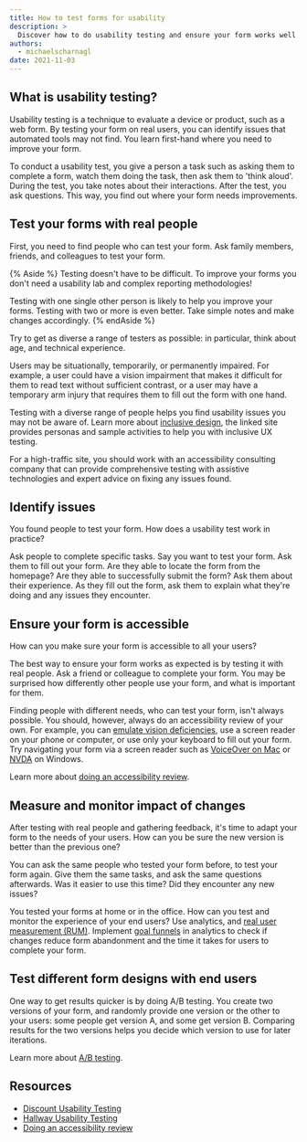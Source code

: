 ```yaml
---
title: How to test forms for usability
description: >
  Discover how to do usability testing and ensure your form works well for all your users.
authors:
  - michaelscharnagl
date: 2021-11-03
---
```


## What is usability testing?

Usability testing is a technique to evaluate a device or product, such as a web form. 
By testing your form on real users, you can identify issues that automated tools may not find. 
You learn first-hand where you need to improve your form.

To conduct a usability test, 
you give a person a task such as asking them to complete a form, 
watch them doing the task, then ask them to 'think aloud'. 
During the test, you take notes about their interactions. 
After the test, you ask questions. This way, you find out where your form needs improvements.  

## Test your forms with real people

First, you need to find people who can test your form. 
Ask family members, friends, and colleagues to test your form. 

{% Aside %}
Testing doesn't have to be difficult. To improve your forms you don't need a usability lab and 
complex reporting methodologies!

Testing with one single other person is likely to help you improve your forms. 
Testing with two or more is even better. Take simple notes and make changes accordingly.
{% endAside %}

Try to get as diverse a range of testers as possible: 
in particular, think about age, and technical experience. 

Users may be situationally, temporarily, or permanently impaired. 
For example, a user could have a vision impairment that makes it difficult for them to read text without sufficient contrast, 
or a user may have a temporary arm injury that requires them to fill out the form with one hand. 

Testing with a diverse range of people helps you find usability issues you may not be aware of. 
Learn more about [inclusive design](https://www.microsoft.com/design/inclusive/), 
the linked site provides personas and sample activities to help you with inclusive UX testing.

For a high-traffic site, 
you should work with an accessibility consulting company 
that can provide comprehensive testing with assistive technologies and expert advice on fixing any issues found.

## Identify issues

You found people to test your form. How does a usability test work in practice? 

Ask people to complete specific tasks. 
Say you want to test your form. 
Ask them to fill out your form. 
Are they able to locate the form from the homepage? 
Are they able to successfully submit the form? 
Ask them about their experience. 
As they fill out the form, ask them to explain what they're doing and any issues they encounter.

## Ensure your form is accessible

How can you make sure your form is accessible to all your users?

The best way to ensure your form works as expected is by testing it with real people. 
Ask a friend or colleague to complete your form. 
You may be surprised how differently other people use your form, 
and what is important for them.

Finding people with different needs, who can test your form, 
isn't always possible. 
You should, however, always do an accessibility review of your own. 
For example, you can 
[emulate vision deficiencies](https://developer.chrome.com/blog/new-in-devtools-83/#vision-deficiencies), 
use a screen reader on your phone or computer, 
or use only your keyboard to fill out your form. 
Try navigating your form via a screen reader such as 
[VoiceOver on Mac](https://www.youtube.com/watch?v=5R-6WvAihms&list=PLNYkxOF6rcICWx0C9LVWWVqvHlYJyqw7g&index=6) or 
[NVDA](https://www.nvaccess.org/) on Windows.

Learn more about 
[doing an accessibility review](https://developers.google.com/web/fundamentals/accessibility/how-to-review).

## Measure and monitor impact of changes

After testing with real people and gathering feedback, 
it's time to adapt your form to the needs of your users. 
How can you be sure the new version is better than the previous one? 

You can ask the same people who tested your form before, to test your form again. 
Give them the same tasks, and ask the same questions afterwards. 
Was it easier to use this time? Did they encounter any new issues?

You tested your forms at home or in the office. 
How can you test and monitor the experience of your end users? 
Use analytics, and [real user measurement (RUM)](/user-centric-performance-metrics/). 
Implement [goal funnels](https://support.google.com/analytics/answer/6180923?hl=en) 
in analytics to check if changes reduce form abandonment and the time it takes for users to complete your form.

## Test different form designs with end users

One way to get results quicker is by doing A/B testing. You create two versions of your form, and randomly provide one version or the other to your users: some people get version A, and some get version B. Comparing results for the two versions helps you decide which version to use for later iterations. 

Learn more about [A/B testing](https://www.smashingmagazine.com/2010/06/the-ultimate-guide-to-a-b-testing/).

## Resources

- [Discount Usability Testing](https://www.nngroup.com/articles/discount-usability-20-years/)
- [Hallway Usability Testing](https://digital.gov/2014/02/19/10-tips-for-better-hallway-usability-testing/)
- [Doing an accessibility review](https://developers.google.com/web/fundamentals/accessibility/how-to-review)
